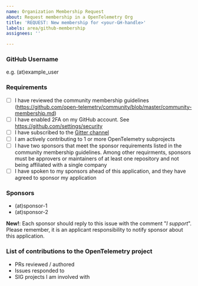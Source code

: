 ```yaml
---
name: Organization Membership Request
about: Request membership in a OpenTelemetry Org
title: 'REQUEST: New membership for <your-GH-handle>'
labels: area/github-membership
assignees: ''

---
```


<!-- Please remember to change the title of this issue by replacing
 <your-GH-handle> with the actual GitHub handle -->

### GitHub Username

e.g. (at)example_user

### Requirements

- [ ] I have reviewed the community membership guidelines (https://github.com/open-telemetry/community/blob/master/community-membership.md)
- [ ] I have enabled 2FA on my GitHub account. See https://github.com/settings/security
- [ ] I have subscribed to the [Gitter channel](https://gitter.im/open-telemetry/community)
- [ ] I am actively contributing to 1 or more OpenTelemetry subprojects
- [ ] I have two sponsors that meet the sponsor requirements listed in the community membership guidelines. Among other requirments, sponsors must be approvers or maintainers of at least one repository and not being affiliated with a single company
- [ ] I have spoken to my sponsors ahead of this application, and they have agreed to sponsor my application

### Sponsors

<!-- Replace (at) with the `@` sign -->

- (at)sponsor-1
- (at)sponsor-2

**New!**: Each sponsor should reply to this issue with the comment "*I support*".
Please remember, it is an applicant responsibility to notify sponsor about this application.

### List of contributions to the OpenTelemetry project

- PRs reviewed / authored
- Issues responded to
- SIG projects I am involved with

